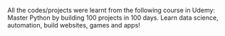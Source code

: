 All the codes/projects were learnt from the following course in Udemy:
  Master Python by building 100 projects in 100 days. Learn data science, automation, build websites, games and apps!
